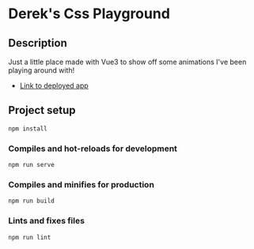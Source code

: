 # Derek's Css Playground

## Description

Just a little place made with Vue3 to show off some animations I've been playing around with!

- [Link to deployed app](csspizazz.herokuapp.com)

## Project setup

```
npm install
```

### Compiles and hot-reloads for development

```
npm run serve
```

### Compiles and minifies for production

```
npm run build
```

### Lints and fixes files

```
npm run lint
```
